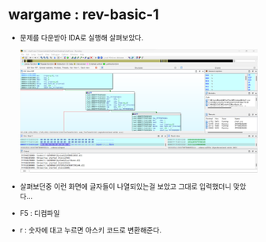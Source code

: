 # wargame : rev-basic-1

- 문제를 다운받아 IDA로 실행해 살펴보았다.
    
    ![Untitled](Untitled.png)
    
- 살펴보던중 이런 화면에 글자들이 나열되있는걸 보았고 그대로 입력했더니 맞았다…

- F5 : 디컴파일
- r : 숫자에 대고 누르면 아스키 코드로 변환해준다.
